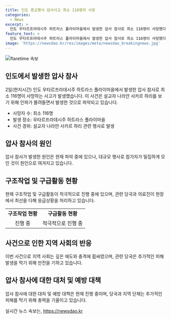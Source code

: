 ```yaml
---
title: 인도 종교행사 압사사고 최소 116명의 사망
categories:
  - News
excerpt: >
  인도 우타르프라데시주 하트라스 풀라이마을에서 발생한 압사 참사로 최소 116명이 사망했다. 볼레 바바라 불리는 설교자의 행사에 많은 사람들이 몰려 압사 사고가 발생하여 유가족들이 슬퍼하고 있다. 사망자들의 시신은 병원 밖에 놓여져 있으며, 이 사건은 대규모 종교행사로 인해 발생한 비극적인 사고로 세간을 충격에 빠뜨렸다.
feature_text: >
  인도 우타르프라데시주 하트라스 풀라이마을에서 발생한 압사 참사로 최소 116명이 사망했다. 볼레 바바라 불리는 설교자의 행사에 많은 사람들이 몰려 압사 사고가 발생하여 유가족들이 슬퍼하고 있다. 사망자들의 시신은 병원 밖에 놓여져 있으며, 이 사건은 대규모 종교행사로 인해 발생한 비극적인 사고로 세간을 충격에 빠뜨렸다.
image: 'https://newsdao.kr/res/images/meta/newsdao_breakingnews.jpg'
---
```


<p><img src="https://newsdao.kr/res/images/meta/newsdao_breakingnews.jpg" alt="flaretime 속보" /></p>

<h2 data-ke-size="size26">인도에서 발생한 압사 참사</h2>

<p data-ke-size="size16">2일(현지시간) 인도 우타르프라데시주 하트라스 풀라이마을에서 발생한 압사 참사로 최소 116명이 사망하는 사고가 발생했습니다. 이 사건은 설교자 나라얀 사카르 하리를 보기 위해 인파가 몰려들면서 발생한 것으로 파악되고 있습니다.</p>

<ul>
<li>사망자 수: 최소 116명</li>
<li>발생 장소: 우타르프라데시주 하트라스 풀라이마을</li>
<li>사건 경위: 설교자 나라얀 사카르 하리 관련 행사로 발생</li>
</ul>

<h2 data-ke-size="size26">압사 참사의 원인</h2>

<p data-ke-size="size16">압사 참사가 발생한 원인은 현재 파악 중에 있으나, 대규모 행사로 참가자가 밀집하게 모인 것이 원인으로 여겨지고 있습니다.</p>

<h2 data-ke-size="size26">구조작업 및 구급활동 현황</h2>

<p data-ke-size="size16">현재 구조작업 및 구급활동이 적극적으로 진행 중에 있으며, 관련 당국과 의료진이 현장에서 최선을 다해 응급상황을 처리하고 있습니다.</p>

<table>
<tbody>
<tr>
<td style="text-align: center; height: 17px;"><b>구조작업 현황</b></td>
<td style="text-align: center; height: 17px;"><b>구급활동 현황</b></td>
</tr>
<tr>
<td style="text-align: center; height: 17px;">진행 중</td>
<td style="text-align: center; height: 17px;">적극적으로 진행 중</td>
</tr>
</tbody>
</table>

<h2 data-ke-size="size26">사건으로 인한 지역 사회의 반응</h2>

<p data-ke-size="size16">이번 사건으로 지역 사회는 깊은 애도와 충격에 휩싸였으며, 관련 당국은 추가적인 피해 발생을 막기 위해 만전을 기하고 있습니다.</p>

<h2 data-ke-size="size26">압사 참사에 대한 대처 및 예방 대책</h2>

<p data-ke-size="size16">압사 참사에 대한 대처 및 예방 대책은 현재 진행 중이며, 당국과 지역 단체는 추가적인 피해를 막기 위해 총력을 기울이고 있습니다.</p>
실시간 뉴스 속보는, <a href="https://newsdao.kr" rel="dofollow">https://newsdao.kr</a>



